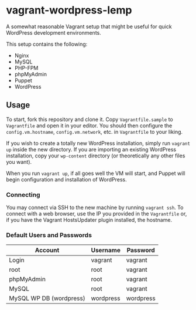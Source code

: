 # vagrant-wordpress-lemp
A somewhat reasonable Vagrant setup that might be useful for quick WordPress development environments.

This setup contains the following:

+ Nginx
+ MySQL
+ PHP-FPM
+ phpMyAdmin
+ Puppet
+ WordPress

## Usage
To start, fork this repository and clone it. Copy `Vagrantfile.sample` to `Vagrantfile` and open it in your editor. You should then configure the `config.vm.hostname`, `config.vm.network`, etc. in `Vagrantfile` to your liking.

If you wish to create a totally new WordPress installation, simply run `vagrant up` inside the new directory. If you are importing an existing WordPress installation, copy your `wp-content` directory (or theoretically any other files you want).

When you run `vagrant up`, if all goes well the VM will start, and Puppet will begin configuration and installation of WordPress.

### Connecting
You may connect via SSH to the new machine by running `vagrant ssh`. To connect with a web browser, use the IP you provided in the `Vagrantfile` or, if you have the Vagrant HostsUpdater plugin installed, the hostname.

### Default Users and Passwords

Account     | Username  | Password
------------|-----------|---------
Login       | vagrant   | vagrant
root        | root      | vagrant
phpMyAdmin  | root      | vagrant
MySQL       | root      | vagrant
MySQL WP DB (wordpress) | wordpress | wordpress
